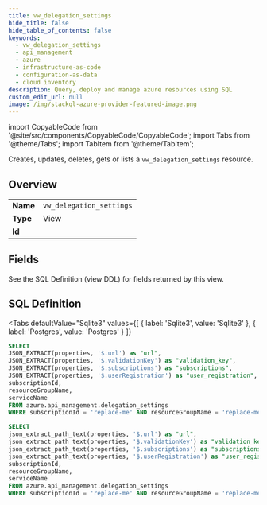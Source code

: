 ```yaml
--- 
title: vw_delegation_settings
hide_title: false
hide_table_of_contents: false
keywords:
  - vw_delegation_settings
  - api_management
  - azure
  - infrastructure-as-code
  - configuration-as-data
  - cloud inventory
description: Query, deploy and manage azure resources using SQL
custom_edit_url: null
image: /img/stackql-azure-provider-featured-image.png
---
```


import CopyableCode from '@site/src/components/CopyableCode/CopyableCode';
import Tabs from '@theme/Tabs';
import TabItem from '@theme/TabItem';

Creates, updates, deletes, gets or lists a <code>vw_delegation_settings</code> resource.

## Overview
<table><tbody>
<tr><td><b>Name</b></td><td><code>vw_delegation_settings</code></td></tr>
<tr><td><b>Type</b></td><td>View</td></tr>
<tr><td><b>Id</b></td><td><CopyableCode code="azure.api_management.vw_delegation_settings" /></td></tr>
</tbody></table>

## Fields

See the SQL Definition (view DDL) for fields returned by this view.

## SQL Definition

<Tabs
defaultValue="Sqlite3"
values={[
{ label: 'Sqlite3', value: 'Sqlite3' },
{ label: 'Postgres', value: 'Postgres' }
]}
>
<TabItem value="Sqlite3">

```sql
SELECT
JSON_EXTRACT(properties, '$.url') as "url",
JSON_EXTRACT(properties, '$.validationKey') as "validation_key",
JSON_EXTRACT(properties, '$.subscriptions') as "subscriptions",
JSON_EXTRACT(properties, '$.userRegistration') as "user_registration",
subscriptionId,
resourceGroupName,
serviceName
FROM azure.api_management.delegation_settings
WHERE subscriptionId = 'replace-me' AND resourceGroupName = 'replace-me' AND serviceName = 'replace-me';
```

</TabItem>
<TabItem value="Postgres">

```sql
SELECT
json_extract_path_text(properties, '$.url') as "url",
json_extract_path_text(properties, '$.validationKey') as "validation_key",
json_extract_path_text(properties, '$.subscriptions') as "subscriptions",
json_extract_path_text(properties, '$.userRegistration') as "user_registration",
subscriptionId,
resourceGroupName,
serviceName
FROM azure.api_management.delegation_settings
WHERE subscriptionId = 'replace-me' AND resourceGroupName = 'replace-me' AND serviceName = 'replace-me';
```

</TabItem>
</Tabs>

